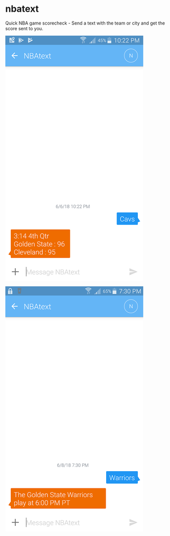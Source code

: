 # nbatext
Quick NBA game scorecheck - Send a text with the team or city and get the score sent to you.  

![Image of NBAtext1](https://github.com/ImAJason/nbatext/blob/master/NBAText1_resize.png)

![Image of NBAtext2](https://github.com/ImAJason/nbatext/blob/master/NBAText2_resize.png) 
